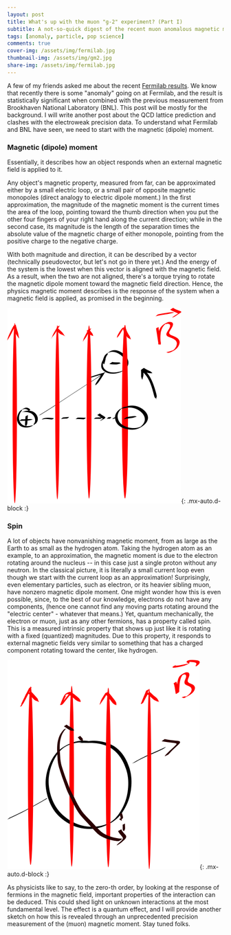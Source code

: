 ```yaml
---
layout: post
title: What's up with the muon "g-2" experiment? (Part I)
subtitle: A not-so-quick digest of the recent muon anomalous magnetic moment measurement
tags: [anomaly, particle, pop science]
comments: true
cover-img: /assets/img/fermilab.jpg
thumbnail-img: /assets/img/gm2.jpg
share-img: /assets/img/fermilab.jpg
---
```


A few of my friends asked me about the recent [Fermilab results](https://news.fnal.gov/2021/04/first-results-from-fermilabs-muon-g-2-experiment-strengthen-evidence-of-new-physics/). We know that recently there is some "anomaly" going on at Fermilab, and the result is statistically significant when combined with the previous measurement from Brookhaven National Laboratory (BNL). This post will be mostly for the background. I will write another post about the QCD lattice prediction and clashes with the electroweak precision data. To understand what Fermilab and BNL have seen, we need to start with the magnetic (dipole) moment.

### Magnetic (dipole) moment

Essentially, it describes how an object responds when an external magnetic field is applied to it. 

Any object's magnetic property, measured from far, can be approximated either by a small electric loop, or a small pair of opposite magnetic monopoles (direct analogy to electric dipole moment.) In the first approximation, the magnitude of the magnetic moment is the current times the area of the loop, pointing toward the thumb direction when you put the other four fingers of your right hand along the current direction; while in the second case, its magnitude is the length of the separation times the absolute value of the magnetic charge of either monopole, pointing from the positive charge to the negative charge. 

With both magnitude and direction, it can be described by a vector (technically pseudovector, but let's not go in there yet.) And the energy of the system is the lowest when this vector is aligned with the magnetic field. As a result, when the two are not aligned, there's a torque trying to rotate the magnetic dipole moment toward the magnetic field direction. Hence, the physics magnetic moment describes is the response of the system when a magnetic field is applied, as promised in the beginning. 

![fig](../assets/img/inkscape/magnetic_dipole.png){: .mx-auto.d-block :}

### Spin

A lot of objects have nonvanishing magnetic moment, from as large as the Earth to as small as the hydrogen atom. Taking the hydrogen atom as an example, to an approximation, the magnetic moment is due to the electron rotating around the nucleus -- in this case just a single proton without any neutron. In the classical picture, it is literally a small current loop even though we start with the current loop as an approximation! Surprisingly, even elementary particles, such as electron, or its heavier sibling muon, have nonzero magnetic dipole moment. One might wonder how this is even possible, since, to the best of our knowledge, electrons do not have any components, (hence one cannot find any moving parts rotating around the "electric center" - whatever that means.) Yet, quantum mechanically, the electron or muon, just as any other fermions, has a property called spin. This is a measured intrinsic property that shows up just like it is rotating with a fixed (quantized) magnitudes. Due to this property, it responds to external magnetic fields very similar to something that has a charged component rotating toward the center, like hydrogen.

![fig](../assets/img/inkscape/gm2_electron.png){: .mx-auto.d-block :}

As physicists like to say, to the zero-th order, by looking at the response of fermions in the magnetic field, important properties of the interaction can be deduced. This could shed light on unknown interactions at the most fundamental level. The effect is a quantum effect, and I will provide another sketch on how this is revealed through an unprecedented precision measurement of the (muon) magnetic moment. Stay tuned folks. 